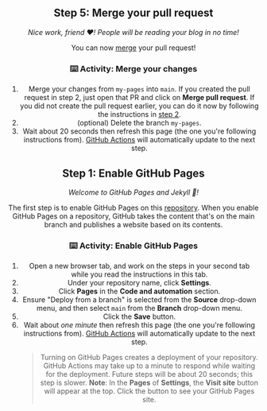 <header>

<!--
  <<< Author notes: Course header >>>
 Welcome to my professional portfolio!

I am a Physics major at the University of Connecticut, graduating in Spring 2025. With a strong foundation in theoretical and applied physics, my academic journey has focused on data analysis, computational modeling, and experimental research. I’m driven by curiosity and the pursuit of understanding skills I hope to apply in graduate research or R&D roles after graduation.

About Me

Throughout my undergraduate career, I have engaged in projects and research experiences that highlight the power of physics in solving real-world problems. From analyzing experimental data to developing computational simulations, I enjoy bridging theory with application. I’m also active in the Society of Physics Students (SPS), where I help lead outreach and student engagement events.

 my-pages
<!--
  <<< Author notes: Step 5 >>>
  Start this step by acknowledging the previous step.
  Define terms and link to docs.github.com.
-->

## Step 5: Merge your pull request

_Nice work, friend :heart:! People will be reading your blog in no time!_

You can now [merge](https://docs.github.com/en/get-started/quickstart/github-glossary#merge) your pull request!

### :keyboard: Activity: Merge your changes

1. Merge your changes from `my-pages` into `main`. If you created the pull request in step 2, just open that PR and click on **Merge pull request**. If you did not create the pull request earlier, you can do it now by following the instructions in [step 2](/.github/steps/2-configure-your-site.md).
1. (optional) Delete the branch `my-pages`.
1. Wait about 20 seconds then refresh this page (the one you're following instructions from). [GitHub Actions](https://docs.github.com/en/actions) will automatically update to the next step.

<footer>

<!--
  <<< Author notes: Footer >>>
  Add a link to get support, GitHub status page, code of conduct, license link.

My core skills include:

Computational & Data Tools: Python, MATLAB, Excel, Origin

Physics Applications: Classical Mechanics, Quantum Physics, Statistical Physics, and Electromagnetism

Communication & Leadership: Public outreach through SPS, mentoring peers in advanced coursework

Projects
 main

1. SPS Outreach Program
Helped organize and present physics demonstrations to undergraduate students and the general public, aiming to make core physical concepts engaging and accessible.

2. Computational Modeling Project (Coursework)
Developed a numerical solver in Python to analyze wave motion and energy transfer in complex systems.

Contact Information

📧 Email: [Isaac.pena@uconn.edu]
📍 Location: Storrs,

<!--
  <<< Author notes: Step 1 >>>
  Choose 3-5 steps for your course.
  The first step is always the hardest, so pick something easy!
  Link to docs.github.com for further explanations.
  Encourage users to open new tabs for steps!
-->

## Step 1: Enable GitHub Pages

_Welcome to GitHub Pages and Jekyll :tada:!_

The first step is to enable GitHub Pages on this [repository](https://docs.github.com/en/get-started/quickstart/github-glossary#repository). When you enable GitHub Pages on a repository, GitHub takes the content that's on the main branch and publishes a website based on its contents.

### :keyboard: Activity: Enable GitHub Pages

1. Open a new browser tab, and work on the steps in your second tab while you read the instructions in this tab.
1. Under your repository name, click **Settings**.
1. Click **Pages** in the **Code and automation** section.
1. Ensure "Deploy from a branch" is selected from the **Source** drop-down menu, and then select `main` from the **Branch** drop-down menu.
1. Click the **Save** button.
1. Wait about _one minute_ then refresh this page (the one you're following instructions from). [GitHub Actions](https://docs.github.com/en/actions) will automatically update to the next step.
   > Turning on GitHub Pages creates a deployment of your repository. GitHub Actions may take up to a minute to respond while waiting for the deployment. Future steps will be about 20 seconds; this step is slower.
   > **Note**: In the **Pages** of **Settings**, the **Visit site** button will appear at the top. Click the button to see your GitHub Pages site.

<footer>

<!--
  <<< Author notes: Footer >>>
  Add a link to get support, GitHub status page, code of conduct, license link.

My core skills include:

Computational & Data Tools: Python, MATLAB, Excel, Origin

Physics Applications: Classical Mechanics, Quantum Physics, Statistical Physics, and Electromagnetism

Communication & Leadership: Public outreach through SPS, mentoring peers in advanced coursework

Projects
 main

1. SPS Outreach Program
Helped organize and present physics demonstrations to undergraduate students and the general public, aiming to make core physical concepts engaging and accessible.

2. Computational Modeling Project (Coursework)
Developed a numerical solver in Python to analyze wave motion and energy transfer in complex systems.

Contact Information

📧 Email: [Isaac.pena@uconn.edu]
📍 Location: Storrs,
